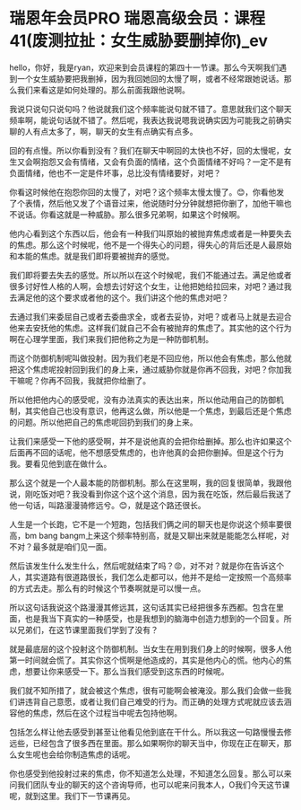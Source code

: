 # 瑞恩年会员PRO 瑞恩高级会员：课程41(废测拉扯：女生威胁要删掉你)_ev

hello，你好，我是ryan，欢迎来到会员课程的第四十一节课。那么今天啊我们遇到一个女生威胁要把我删掉，因为我回她回的太慢了啊，或者不经常跟她说话。那么我们来看这是如何处理的。那么前面我跟他说啊。

我说只说句只说句吗？他说就我们这个频率能说句就不错了。意思就我们这个聊天频率啊，能说句话就不错了。然后呢，我表达我说嗯我说确实因为可能我之前确实聊的人有点太多了，啊，聊天的女生有点确实有点多。

回的有点慢。所以你看到没有？我们在聊天中啊回的太快也不好，回的太慢呢，女生又会啊抱怨又会有情绪，又会有负面的情绪，这个负面情绪不好吗？一定不是有负面情绪，他也不一定是件坏事，总比没有情绪要好，对吧？

你看这时候他在抱怨你回的太慢了，对吧？这个频率太慢太慢了。😊，你看他发了个表情，然后他又发了个语音过来，他说随时分分钟就想把你删了，加他干嘛也不说话。你看这就是一种威胁。那么很多兄弟啊，如果这个时候啊。

他内心看到这个东西以后，他会有一种我们叫原始的被抛弃焦虑或者是一种要失去的焦虑。那么这个时候呢，他不是一个得失心的问题，得失心的背后还是人最原始和本能的焦虑。就是我们即将要被抛弃的感觉。

我们即将要去失去的感觉。所以所以在这个时候呢，我们不能通过去。满足他或者很多讨好性人格的人啊，会想去讨好这个女生，让他把她给拉回来，对吧？通过我去满足他的这个要求或者他的这个。我们讲这个他的焦虑对吧？

去通过我们来委屈自己或者去委曲求全，或者去妥协，对吧？或者马上就是去迎合他来去安抚他的焦虑。这样我们就自己不会有被抛弃的焦虑了。其实他的这个行为啊在心理学里面，我们来我们把他称之为是一种防御机制。

而这个防御机制呢叫做投射。因为我们老是不回应他，所以他会有焦虑，那么他就把这个焦虑呢投射回到我们的身上来，通过威胁你就是你再不回我，对吧？你加我干嘛呢？你再不回我，我就把你给删了。

所以他把他内心的感受呢，没有办法真实的表达出来，所以他动用自己的防御机制，其实他自己也没有意识，他再这么做，所以他是一个焦虑，到最后还是个焦虑的问题。所以他把自己的焦虑呢回扔到我们的身上来。

让我们来感受一下他的感受啊，并不是说他真的会把你给删掉。那么也许如果这个后面再不回的话呢，他不想感受焦虑的，也许他真的会把你删掉。但是这个行为我。要看见他到底在做什么。

那么这个就是一个人最本能的防御机制。那么在这里啊，我的回复很简单，我跟他说，刚吃饭对吧？我没看到你这个这个这个消息，因为我在吃饭，然后最后我送了他一句话，叫路漫漫骑修远兮。😊，就是这个路还很长。

人生是一个长跑，它不是一个短跑，包括我们俩之间的聊天也是你说这个频率要很高，bm bang bangm上来这个频率特别高，就是又聊出来就是能能怎么样呢，对不对？最多就是咱们见一面。

然后该发生什么发生什么，然后呢就结束了吗？😡，对不对？就是你在告诉这个人，其实道路有很道路很长，我们怎么走都可以，他并不是给一定按照一个高频率的方式去走。那么有的时候这个节奏啊就是可以慢一点。

所以这句话我说这个路漫漫其修远其，这句话其实已经把很多东西都。包含在里面，也是我当下真实的一种感受，也是我想到的脑海中创造力想到的一个回复。所以兄弟们，在这节课里面我们学到了没有？

就是最底层的这个投射这个防御机制。当女生在用到我们身上的时候啊，很多人他第一时间就会慌了。其实你这个慌啊是他造成的，其实是他内心的慌。他内心的焦虑，想要让你来感受一下。那么当我们感受到这东西的时候呢。

我们就不知所措了，就会被这个焦虑，很有可能啊会被淹没。那么我们会做一些我们讲违背自己意愿，或者让我们自己难受的行为。而正确的处理方式呢就应该去涵容他的焦虑，然后在这个过程当中呢去包持他啊。

包括怎么样让他去感受到甚至让他看见他到底在干什么。所以我这一句路慢慢去修远些，已经包含了很多西在里面。那么如果啊你的聊天当中，你现在正在聊天，那么女生呢也会给你制造焦虑的话呢。

你也感受到他投射过来的焦虑，你不知道怎么处理，不知道怎么回复。那么可以来问我们团队专业的聊天的这个咨询导师，也可以呢来问我本人，O我们今天这节课呢，就到这里。我们下一节课再见。

